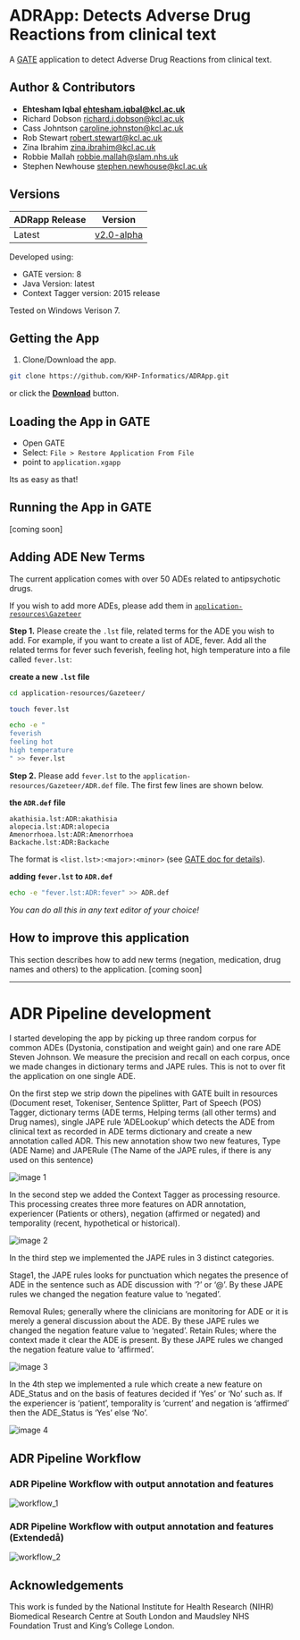 # ADRApp: Detects Adverse Drug Reactions from clinical text
A [GATE](https://gate.ac.uk/) application to detect Adverse Drug Reactions from clinical text.

## Author & Contributors
- **Ehtesham Iqbal <ehtesham.iqbal@kcl.ac.uk>**
- Richard Dobson <richard.j.dobson@kcl.ac.uk>
- Cass Johntson <caroline.johnston@kcl.ac.uk>
- Rob Stewart <robert.stewart@kcl.ac.uk>
- Zina Ibrahim <zina.ibrahim@kcl.ac.uk>
- Robbie Mallah <robbie.mallah@slam.nhs.uk>
- Stephen Newhouse <stephen.newhouse@kcl.ac.uk>

## Versions

|ADRapp Release|Version|
|----|----|
|Latest|[v2.0-alpha](https://github.com/KHP-Informatics/ADRApp/releases/tag/v2.0-alpha)|

Developed using: 

- GATE version: 8  
- Java Version: latest 
- Context Tagger version: 2015 release

Tested on Windows Verison 7. 

## Getting the App

1. Clone/Download the app.

```bash
git clone https://github.com/KHP-Informatics/ADRApp.git
```

or click the [**Download**](https://github.com/KHP-Informatics/ADRApp/archive/master.zip) button.


## Loading the App in GATE

- Open GATE
- Select: `File > Restore Application From File`
- point to `application.xgapp`

Its as easy as that!

## Running the App in GATE
[coming soon]


## Adding ADE New Terms

The current application comes with over 50 ADEs related to antipsychotic drugs.

If you wish to add more ADEs, please add them in [`application-resources\Gazeteer`](https://github.com/KHP-Informatics/ADRApp/tree/sjn-readme/application-resources/Gazeteer)

**Step 1.** Please create the `.lst` file, related terms for the ADE you wish to add. For example, if you want to create a list of ADE, fever. Add all the related terms for fever such feverish, feeling hot, high temperature into a file called `fever.lst`:

**create a new `.lst` file** 

```bash
cd application-resources/Gazeteer/

touch fever.lst

echo -e "
feverish
feeling hot 
high temperature
" >> fever.lst
```

**Step 2.** Please add `fever.lst` to the `application-resources/Gazeteer/ADR.def` file. The first few lines are shown below.

**the `ADR.def` file**

```
akathisia.lst:ADR:akathisia
alopecia.lst:ADR:alopecia
Amenorrhoea.lst:ADR:Amenorrhoea
Backache.lst:ADR:Backache
```

The format is `<list.lst>:<major>:<minor>` (see [GATE doc for details](https://gate.ac.uk/sale/tao/splitch13.html)).

**adding `fever.lst` to  `ADR.def`**

```bash
echo -e "fever.lst:ADR:fever" >> ADR.def
```

*You can do all this in any text editor of your choice!*

## How to improve this application
This section describes how to add new terms (negation, medication, drug names and others) to the application. [coming soon]

***************
# ADR Pipeline development
I started developing the app by picking up three random corpus for common ADEs (Dystonia, constipation and weight gain) and one rare ADE Steven Johnson. We measure the precision and recall on each corpus, once we made changes in dictionary terms and JAPE rules. This is not to over fit the application on one single ADE.

On the first step we strip down the pipelines with GATE built in resources (Document reset, Tokeniser, Sentence Splitter, Part of Speech (POS) Tagger, dictionary terms (ADE terms, Helping terms (all other terms) and Drug names), single JAPE rule ‘ADELookup’ which detects the ADE from clinical text as recorded in ADE terms dictionary and create a new annotation called ADR. This new annotation show two new features, Type (ADE Name) and JAPERule (The Name of the JAPE rules, if there is any used on this sentence)
 
 ![image 1](./images/image001.jpg)

In the second step we added the Context Tagger as processing resource. This processing creates three more features on ADR annotation, experiencer (Patients or others), negation (affirmed or negated) and temporality (recent, hypothetical or historical).

 ![image 2](./images/image002.jpg)

In the third step we implemented the JAPE rules in 3 distinct categories.
 
Stage1, the JAPE rules looks for punctuation which negates the presence of ADE in the sentence such as ADE discussion with ‘?’ or ‘@’. By these JAPE rules we changed the negation feature value to ‘negated’.
 
Removal Rules; generally where the clinicians are monitoring for ADE or it is merely a general discussion about the ADE. By these JAPE rules we changed the negation feature value to ‘negated’.
Retain Rules; where the context made it clear the ADE is present. By these JAPE rules we changed the negation feature value to ‘affirmed’.

 ![image 3](./images/image003.jpg)

In the 4th step we implemented a rule which create a new feature on ADE_Status and on the basis of features decided if ‘Yes’ or ‘No’ such as.
If the experiencer is ‘patient’, temporality is ‘current’ and negation is ‘affirmed’ then the ADE\_Status is ‘Yes’ else ‘No’. 

 ![image 4](./images/image004.jpg)


## ADR Pipeline Workflow

### ADR Pipeline Workflow with output annotation and features
![workflow_1](./images/NewApp1.png)


### ADR Pipeline Workflow with output annotation and features (Extendedå)
![workflow_2](./images/NewApp.png)


## Acknowledgements
This work is funded by the National Institute for Health Research (NIHR) Biomedical Research Centre at South London and Maudsley NHS Foundation Trust and King’s College London. 